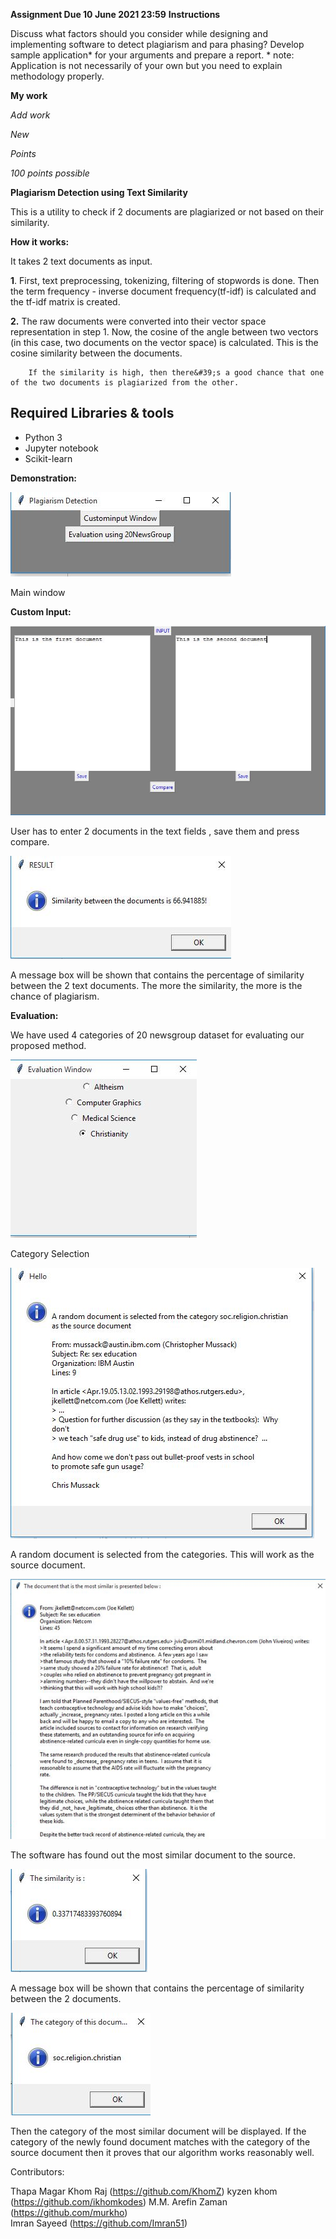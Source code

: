 <b>                     Assignment
                        Due 10 June 2021 23:59</b>
<b>                        Instructions</b>

Discuss what factors should you consider while designing and implementing software to detect plagiarism and para phasing? Develop sample application* for your arguments and prepare a report. * note: Application is not necessarily of your own but you need to explain methodology properly.

**My work**

*Add work*

*New*

*Points*

*100 points possible*


<b>                     Plagiarism Detection using Text Similarity</b>

This is a utility to check if 2 documents are plagiarized or not based on their similarity.

**How it works:**

It takes 2 text documents as input.

**1**. First, text preprocessing, tokenizing, filtering of stopwords is done. Then  the term frequency - inverse document frequency(tf-idf) is calculated and the tf-idf matrix  is created.

**2.** The raw documents were converted into their vector space representation in step 1. Now, the cosine of the angle between two vectors (in this case, two documents on the vector space) is calculated. This is the cosine similarity between the documents.

        If the similarity is high, then there&#39;s a good chance that one of the two documents is plagiarized from the other.

## **Required Libraries &amp; tools**

- Python 3
- Jupyter notebook
- Scikit-learn

**Demonstration:**

 ![main_window](/images/main_window.png?raw=true "Main Window")

Main window

**Custom Input:**

 ![custom_input](/images/custom_input.png?raw=true "Custom Input")

User has to enter 2 documents in the text fields , save them and press compare.

 ![custom_result](/images/custom_result.png?raw=true "Custom Result")

A message box will be shown that contains the percentage of similarity between the 2 text documents. The more the similarity, the more is the chance of plagiarism.



**Evaluation:**

We have used 4 categories of 20 newsgroup dataset for evaluating our proposed method.

 ![evaluation_window](/images/evaluation_window.png?raw=true "Evaluation Window")

Category Selection

 ![category_selection](/images/category_selection.png?raw=true "Random Source")

A random document is selected from the categories. This will work as the source document.

 ![similar_doc](/images/similar_doc.PNG?raw=true "Most Similar Document")

The software has found out the most similar document to the source.

 ![eval_similarity](/images/eval_similarity.png?raw=true "")

A message box will be shown that contains the percentage of similarity between the 2 documents.

 ![eval_category](/images/eval_category.png?raw=true)

Then the category of the most similar document will be displayed. If the category of the newly found document matches with the category of the source document then it proves that our algorithm works reasonably well.

Contributors:

Thapa Magar Khom Raj (https://github.com/KhomZ)
kyzen khom (https://github.com/ikhomkodes)
M.M. Arefin Zaman (https://github.com/murkho)<br>
Imran Sayeed (https://github.com/Imran51)
